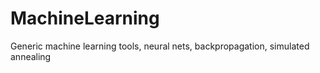 # MachineLearning
Generic machine learning tools, neural nets, backpropagation, simulated annealing
